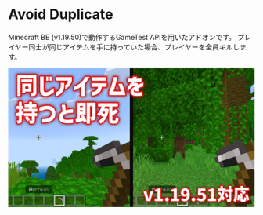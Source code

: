 # Avoid Duplicate

Minecraft BE (v1.19.50)で動作するGameTest APIを用いたアドオンです。
プレイヤー同士が同じアイテムを手に持っていた場合、プレイヤーを全員キルします。

![thumbnail.png](https://github.com/sugiuta/AvoidDuplicate/blob/master/picture/thumbnail.png)
